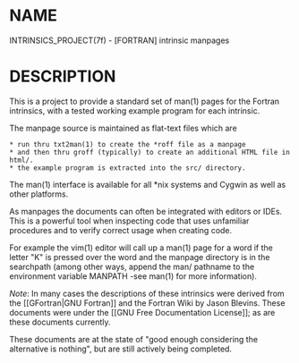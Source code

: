 # NAME

   INTRINSICS_PROJECT(7f) - [FORTRAN] intrinsic manpages
   
# DESCRIPTION

   This is a project to provide a standard set of man(1) pages for the
   Fortran intrinsics, with a tested working example program for each
   intrinsic.

   The manpage source is maintained as flat-text files which are 
   
    * run thru txt2man(1) to create the *roff file as a manpage 
    * and then thru groff (typically) to create an additional HTML file in html/.
    * the example program is extracted into the src/ directory.

   The man(1) interface is available for all *nix systems and Cygwin as
   well as other platforms.

   As manpages the documents can often be integrated with editors or
   IDEs. This is a powerful tool when inspecting code that uses unfamiliar
   procedures and to verify correct usage when creating code.

   For example the vim(1) editor will call up a man(1) page for a word
   if the letter "K" is pressed over the word and the manpage directory
   is in the searchpath (among other ways, append the man/ pathname to
   the environment variable MANPATH -see man(1) for more information).

   *Note*: In many cases the descriptions of these intrinsics were
   derived from the [[GFortran|GNU Fortran]] and the Fortran Wiki by
   Jason Blevins. These documents were under the [[GNU Free Documentation
   License]]; as are these documents currently.

   These documents are at the state of "good enough considering the
   alternative is nothing", but are still actively being completed.
